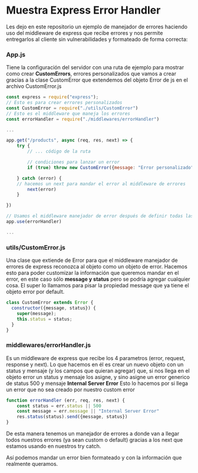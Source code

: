 # Muestra Express Error Handler

Les dejo en este repositorio un ejemplo de manejador de errores haciendo uso del middleware de express que recibe errores y nos permite entregarlos al cliente sin vulnerabilidades y formateado de forma correcta:

### App.js

Tiene la configuración del servidor con una ruta de ejemplo para mostrar como crear ************CustomErrors************, errores personalizados que vamos a crear gracias a la clase CustomError que extendemos del objeto Error de js en el archivo CustomError.js

```jsx
const express = require("express");
// Esto es para crear errores personalizados
const CustomError = require("./utils/CustomError") 
// Esto es el middleware que maneja los errores
const errorHandler = require("./middlewares/errorHandler")

...

app.get("/products", async (req, res, next) => {
    try {
        // ... código de la ruta

        // condiciones para lanzar un error
        if (true) throw new CustomError({message: "Error personalizado", status: 500})

    } catch (error) {
	// hacemos un next para mandar el error al middleware de errores
        next(error)
    }

})

// Usamos el middleware manejador de error después de definir todas las rutas
app.use(errorHandler)

...
```

### utils/CustomError.js

Una clase que extiende de Error para que el middleware manejador de errores de express reconozca al objeto como un objeto de error. Hacemos esto para poder customizar la información que queremos mandar en el error, en este caso sólo ****************message y status**************** pero se podría agregar cualquier cosa.
El super lo llamamos para pisar la propiedad message que ya tiene el objeto error por default.

```jsx
class CustomError extends Error {
  constructor({message, status}) {
    super(message);
    this.status = status;
  }
}
```

### middlewares/errorHandler.js

Es un middleware de express que recibe los 4 parametros (error, request, response y next).
Lo que hacemos en él es crear un nuevo objeto con un status y mensaje (y los campos que quieran agregar) que, si nos llega en el objeto error un status y mensaje los asigne, y sino asigne un error generico de status 500 y mensaje ****************Internal Server Error****************
Esto lo hacemos por si llega un error que no sea creado por nuestro custom error

```jsx
function errorHandler (err, req, res, next) {
    const status = err.status || 500
    const message = err.message || "Internal Server Error"
    res.status(status).send({message, status})
}
```

De esta manera tenemos un manejador de errores a donde van a llegar todos nuestros errores (ya sean custom o default) gracias a los next que estamos usando en nuestros try catch.

Así podemos mandar un error bien formateado y con la información que realmente queramos.
